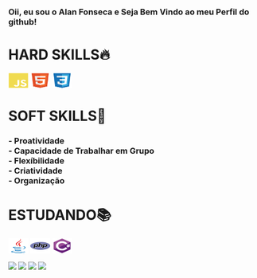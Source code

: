 ### Oii, eu sou o Alan Fonseca e Seja Bem Vindo ao meu Perfil do github!
  <h1>HARD SKILLS🔥</h1>
<div>
 <img align="center" alt="Alan-Js" height="30" width="40" src="https://raw.githubusercontent.com/devicons/devicon/master/icons/javascript/javascript-plain.svg">
   <img align="center" alt="Alan-HTML" height="30" width="40" src="https://raw.githubusercontent.com/devicons/devicon/master/icons/html5/html5-original.svg">
     <img align="center" alt="Alan-CSS" height="30" width="40" src="https://raw.githubusercontent.com/devicons/devicon/master/icons/css3/css3-original.svg">
<!--      <img align="center" alt="Alan-Csharp" height="30" width="40" src="https://raw.githubusercontent.com/devicons/devicon/master/icons/csharp/csharp-original.svg"> -->
<!--      <img align="center" alt="Alan-PHP" height="30" width="40" src="https://raw.githubusercontent.com/devicons/devicon/master/icons/php/php-original.svg"> -->
</div>
  <h1>SOFT SKILLS🌟</h1>
  <h3>- Proatividade <br>
  - Capacidade de Trabalhar em Grupo<br>
  - Flexíbilidade<br>
  - Criatividade<br>
  - Organização</h3>


<h1>ESTUDANDO📚</h1>
<div>
 <img align="center" alt="Alan-JAVA" height="30" width="40" src="https://raw.githubusercontent.com/devicons/devicon/master/icons/java/java-original.svg">
 <img align="center" alt="Alan-PHP" height="30" width="40" src="https://raw.githubusercontent.com/devicons/devicon/master/icons/php/php-original.svg">
 <img align="center" alt="Alan-Csharp" height="30" width="40" src="https://raw.githubusercontent.com/devicons/devicon/master/icons/csharp/csharp-original.svg">
 </div>
 <br>
<div>
 <a href="https://www.instagram.com/aln.fonseca/" target="_blank"><img src="https://img.shields.io/badge/-Instagram-%23E4405F?style=for-the-badge&logo=instagram&logoColor=white" target="_blank"></a>
 <a href="https://discord.com/channels/@me" target="_blank"><img src="https://img.shields.io/badge/Discord-7289DA?style=for-the-badge&logo=discord&logoColor=white" target="_blank"></a> 
  <a href = "https://mail.google.com/mail/u/0/?tab=rm&ogbl#inbox?compose=GTvVlcSDZBKzSNskzSldHbNMmzdZTRtsJFDHkSdQgCTwnXpbxSzZbPVsGgqsPGbdXDXMpGjksTxvg"><img src="https://img.shields.io/badge/-Gmail-%23333?style=for-the-badge&logo=gmail&logoColor=white" target="_blank"></a>
  <a href="https://www.linkedin.com/in/alan-fonseca-de-santana-17249a215/" target="_blank"><img src="https://img.shields.io/badge/-LinkedIn-%230077B5?style=for-the-badge&logo=linkedin&logoColor=white" target="_blank"></a>
</div>

